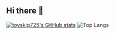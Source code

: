 ## Hi there 👋

[![toyskip725's GitHub stats](https://github-readme-stats.vercel.app/api?username=toyskip725)](https://github.com/anuraghazra/github-readme-stats)
![Top Langs](https://github-readme-stats.vercel.app/api/top-langs/?username=toyskip725&layout=compact)


<!--
**toyskip725/toyskip725** is a ✨ _special_ ✨ repository because its `README.md` (this file) appears on your GitHub profile.

Here are some ideas to get you started:

- 🔭 I’m currently working on ...
- 🌱 I’m currently learning ...
- 👯 I’m looking to collaborate on ...
- 🤔 I’m looking for help with ...
- 💬 Ask me about ...
- 📫 How to reach me: ...
- 😄 Pronouns: ...
- ⚡ Fun fact: ...
-->
